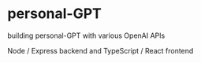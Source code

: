 # personal-GPT
building personal-GPT with various OpenAI APIs

Node / Express backend and TypeScript / React frontend